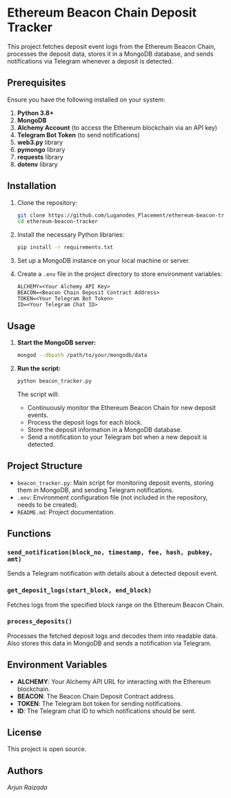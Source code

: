 # Ethereum Beacon Chain Deposit Tracker

This project fetches deposit event logs from the Ethereum Beacon Chain, processes the deposit data, stores it in a MongoDB database, and sends notifications via Telegram whenever a deposit is detected.

## Prerequisites

Ensure you have the following installed on your system:

1. **Python 3.8+**
2. **MongoDB**
3. **Alchemy Account** (to access the Ethereum blockchain via an API key)
4. **Telegram Bot Token** (to send notifications)
5. **web3.py** library
6. **pymongo** library
7. **requests** library
8. **dotenv** library

## Installation

1. Clone the repository:
   ```bash
   git clone https://github.com/Luganodes_Placement/ethereum-beacon-tracker.git
   cd ethereum-beacon-tracker
   ```

2. Install the necessary Python libraries:
   ```bash
   pip install -r requirements.txt
   ```

3. Set up a MongoDB instance on your local machine or server.

4. Create a `.env` file in the project directory to store environment variables:

   ```
   ALCHEMY=<Your Alchemy API Key>
   BEACON=<Beacon Chain Deposit Contract Address>
   TOKEN=<Your Telegram Bot Token>
   ID=<Your Telegram Chat ID>
   ```

## Usage

1. **Start the MongoDB server:**
   ```bash
   mongod --dbpath /path/to/your/mongodb/data
   ```

2. **Run the script:**
   ```bash
   python beacon_tracker.py
   ```

   The script will:

   - Continuously monitor the Ethereum Beacon Chain for new deposit events.
   - Process the deposit logs for each block.
   - Store the deposit information in a MongoDB database.
   - Send a notification to your Telegram bot when a new deposit is detected.

## Project Structure

- `beacon_tracker.py`: Main script for monitoring deposit events, storing them in MongoDB, and sending Telegram notifications.
- `.env`: Environment configuration file (not included in the repository, needs to be created).
- `README.md`: Project documentation.

## Functions

### `send_notification(block_no, timestamp, fee, hash, pubkey, amt)`
Sends a Telegram notification with details about a detected deposit event.

### `get_deposit_logs(start_block, end_block)`
Fetches logs from the specified block range on the Ethereum Beacon Chain.

### `process_deposits()`
Processes the fetched deposit logs and decodes them into readable data. Also stores this data in MongoDB and sends a notification via Telegram.

## Environment Variables

- **ALCHEMY**: Your Alchemy API URL for interacting with the Ethereum blockchain.
- **BEACON**: The Beacon Chain Deposit Contract address.
- **TOKEN**: The Telegram bot token for sending notifications.
- **ID**: The Telegram chat ID to which notifications should be sent.

## License

This project is open source.

## Authors
*Arjun Raizada*
